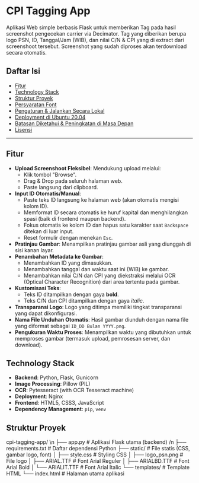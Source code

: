 # CPI Tagging App

Aplikasi Web simple berbasis Flask untuk memberikan Tag pada hasil screenshot pengecekan carrier via Decimator. Tag yang diberikan berupa logo PSN, ID, Tanggal/Jam (WIB), dan nilai C/N & CPI yang di extract dari screenshoot tersebut. Screenshot yang sudah diproses akan terdownload secara otomatis.

## Daftar Isi

* [Fitur](#fitur)
* [Technology Stack](#technology-stack)
* [Struktur Proyek](#struktur-proyek)
* [Persyaratan Font](#persyaratan-font)
* [Pengaturan & Jalankan Secara Lokal](#pengaturan--jalankan-secara-lokal)
* [Deployment di Ubuntu 20.04](#deployment-di-ubuntu-2004)
* [Batasan Diketahui & Peningkatan di Masa Depan](#batasan-diketahui--peningkatan-di-masa-depan)
* [Lisensi](#lisensi)

---

## Fitur

* **Upload Screenshoot Fleksibel**: Mendukung upload melalui:
    * Klik tombol "Browse".
    * Drag & Drop pada seluruh halaman web.
    * Paste langsung dari clipboard.
* **Input ID Otomatis/Manual**:
    * Paste teks ID langsung ke halaman web (akan otomatis mengisi kolom ID).
    * Memformat ID secara otomatis ke huruf kapital dan menghilangkan spasi (baik di frontend maupun backend).
    * Fokus otomatis ke kolom ID dan hapus satu karakter saat `Backspace` ditekan di luar input.
    * Reset formulir dengan menekan `Esc`.
* **Pratinjau Gambar**: Menampilkan pratinjau gambar asli yang diunggah di sisi kanan layar.
* **Penambahan Metadata ke Gambar**:
    * Menambahkan ID yang dimasukkan.
    * Menambahkan tanggal dan waktu saat ini (WIB) ke gambar.
    * Menambahkan nilai C/N dan CPI yang diekstraksi melalui OCR (Optical Character Recognition) dari area tertentu pada gambar.
* **Kustomisasi Teks**:
    * Teks ID ditampilkan dengan gaya **bold**.
    * Teks C/N dan CPI ditampilkan dengan gaya *italic*.
* **Transparansi Logo**: Logo yang ditimpa memiliki tingkat transparansi yang dapat dikonfigurasi.
* **Nama File Unduhan Otomatis**: Hasil gambar diunduh dengan nama file yang diformat sebagai `ID_DD Bulan YYYY.png`.
* **Pengukuran Waktu Proses**: Menampilkan waktu yang dibutuhkan untuk memproses gambar (termasuk upload, pemrosesan server, dan download).

## Technology Stack

* **Backend**: Python, Flask, Gunicorn
* **Image Processing**: Pillow (PIL)
* **OCR**: Pytesseract (with OCR Tesseract machine)
* **Deployment**: Nginx
* **Frontend**: HTML5, CSS3, JavaScript
* **Dependency Management**: `pip`, `venv`

## Struktur Proyek

cpi-tagging-app/ \n
├── app.py                  # Aplikasi Flask utama (backend) /n
├── requirements.txt        # Daftar dependensi Python
├── static/                 # File statis (CSS, gambar logo, font)
│   ├── style.css           # Styling CSS
│   ├── logo_psn.png        # File logo
│   ├── ARIAL.TTF           # Font Arial Reguler
│   ├── ARIALBD.TTF         # Font Arial Bold
│   └── ARIALIT.TTF         # Font Arial Italic
└── templates/              # Template HTML
└── index.html          # Halaman utama aplikasi
